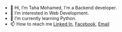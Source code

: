 - 👋 Hi, I’m Taha Mohamed, I'm a Backend developer.
- 👀 I’m interested in Web Development.
- 🌱 I’m currently learning Python.
- 📫 How to reach me [Linked In](https://www.linkedin.com/in/tahamohamed2016/), [Facebook](https://www.facebook.com/TahaMohammedMosaad/), [Email](<taha.mohamed2016@gmail.com>)

<!---
TahaMohamed/TahaMohamed is a ✨ special ✨ repository because its `README.md` (this file) appears on your GitHub profile.
You can click the Preview link to take a look at your changes.
--->
